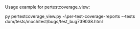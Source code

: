 Usage example for pertestcoverage_view:

py pertestcoverage_view.py ~\per-test-coverage-reports --tests dom/tests/mochitest/bugs/test_bug739038.html
